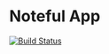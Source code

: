 Noteful App
============================
[![Build Status](https://travis-ci.org/thinkful-ei26/bryan-noteful-v4.svg?branch=master)](https://travis-ci.org/thinkful-ei26/bryan-noteful-v4)